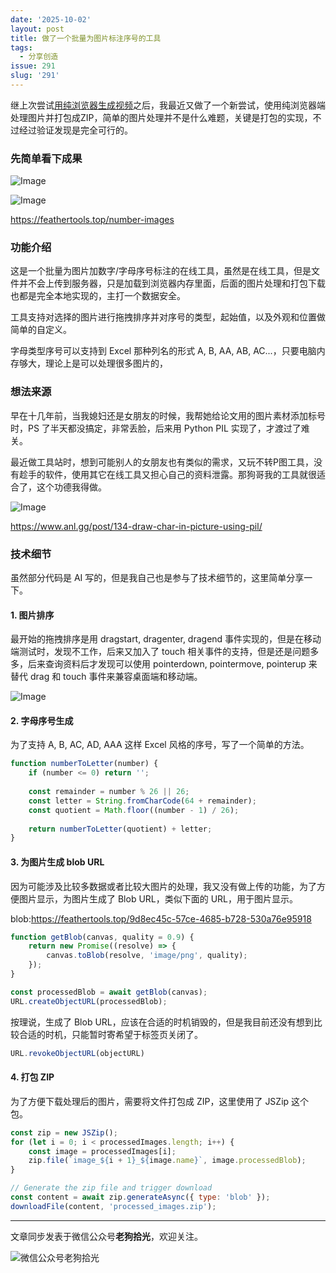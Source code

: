 ```yaml
---
date: '2025-10-02'
layout: post
title: 做了一个批量为图片标注序号的工具
tags:
  - 分享创造
issue: 291
slug: '291'
---
```


继上次尝试[用纯浏览器生成视频](https://www.anl.gg/post/288/)之后，我最近又做了一个新尝试，使用纯浏览器端处理图片并打包成ZIP，简单的图片处理并不是什么难题，关键是打包的实现，不过经过验证发现是完全可行的。

### 先简单看下成果

![Image](https://github.com/user-attachments/assets/6848f3ac-4606-445e-ba39-a56acf8aba75)

![Image](https://github.com/user-attachments/assets/ec5e6a39-0182-41da-af7e-f202622c4e86)

https://feathertools.top/number-images

### 功能介绍

这是一个批量为图片加数字/字母序号标注的在线工具，虽然是在线工具，但是文件并不会上传到服务器，只是加载到浏览器内存里面，后面的图片处理和打包下载也都是完全本地实现的，主打一个数据安全。

工具支持对选择的图片进行拖拽排序并对序号的类型，起始值，以及外观和位置做简单的自定义。

字母类型序号可以支持到 Excel 那种列名的形式 A, B, AA, AB, AC...，只要电脑内存够大，理论上是可以处理很多图片的，

### 想法来源

早在十几年前，当我媳妇还是女朋友的时候，我帮她给论文用的图片素材添加标号时，PS 了半天都没搞定，非常丢脸，后来用 Python PIL 实现了，才渡过了难关。

最近做工具站时，想到可能别人的女朋友也有类似的需求，又玩不转P图工具，没有趁手的软件，使用其它在线工具又担心自己的资料泄露。那狗哥我的工具就很适合了，这个功德我得做。

![Image](https://github.com/user-attachments/assets/f208c85b-5d2d-4094-8a40-5b97ece7c04b)

https://www.anl.gg/post/134-draw-char-in-picture-using-pil/

### 技术细节

虽然部分代码是 AI 写的，但是我自己也是参与了技术细节的，这里简单分享一下。

#### 1. 图片排序

最开始的拖拽排序是用 dragstart, dragenter, dragend 事件实现的，但是在移动端测试时，发现不工作，后来又加入了 touch 相关事件的支持，但是还是问题多多，后来查询资料后才发现可以使用 pointerdown, pointermove, pointerup 来替代 drag 和 touch 事件来兼容桌面端和移动端。

![Image](https://github.com/user-attachments/assets/953ee25e-815b-479d-bca2-629e5a153515)

#### 2. 字母序号生成

为了支持 A, B, AC, AD, AAA 这样 Excel 风格的序号，写了一个简单的方法。

```js
function numberToLetter(number) {
    if (number <= 0) return '';
    
    const remainder = number % 26 || 26;
    const letter = String.fromCharCode(64 + remainder);
    const quotient = Math.floor((number - 1) / 26);
    
    return numberToLetter(quotient) + letter;
}
```

#### 3. 为图片生成 blob URL

因为可能涉及比较多数据或者比较大图片的处理，我又没有做上传的功能，为了方便图片显示，为图片生成了 Blob URL，类似下面的 URL，用于图片显示。

blob:https://feathertools.top/9d8ec45c-57ce-4685-b728-530a76e95918

```js
function getBlob(canvas, quality = 0.9) {
    return new Promise((resolve) => {
        canvas.toBlob(resolve, 'image/png', quality);
    });
}

const processedBlob = await getBlob(canvas);
URL.createObjectURL(processedBlob);
```

按理说，生成了 Blob URL，应该在合适的时机销毁的，但是我目前还没有想到比较合适的时机，只能暂时寄希望于标签页关闭了。

```js
URL.revokeObjectURL(objectURL)
```

#### 4. 打包 ZIP

为了方便下载处理后的图片，需要将文件打包成 ZIP，这里使用了 JSZip 这个包。


```js
const zip = new JSZip();
for (let i = 0; i < processedImages.length; i++) {
    const image = processedImages[i];
    zip.file(`image_${i + 1}_${image.name}`, image.processedBlob);
}

// Generate the zip file and trigger download
const content = await zip.generateAsync({ type: 'blob' });
downloadFile(content, 'processed_images.zip');
```

---

文章同步发表于微信公众号**老狗拾光**，欢迎关注。

![微信公众号老狗拾光](https://github.com/user-attachments/assets/1a652b8b-7f5b-4879-af52-65e1fe3f7b4d)
